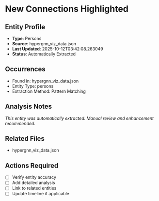 # New Connections Highlighted

## Entity Profile
- **Type**: Persons
- **Source**: hypergnn_viz_data.json
- **Last Updated**: 2025-10-12T03:42:08.263049
- **Status**: Automatically Extracted

## Occurrences
- Found in: hypergnn_viz_data.json
- Entity Type: persons
- Extraction Method: Pattern Matching

## Analysis Notes
*This entity was automatically extracted. Manual review and enhancement recommended.*

## Related Files
- hypergnn_viz_data.json

## Actions Required
- [ ] Verify entity accuracy
- [ ] Add detailed analysis
- [ ] Link to related entities
- [ ] Update timeline if applicable
